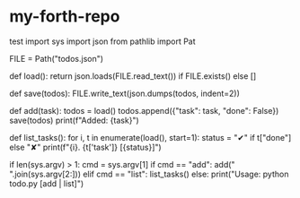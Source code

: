 # my-forth-repo
test
import sys
import json
from pathlib import Pat

FILE = Path("todos.json")

def load():
    return json.loads(FILE.read_text()) if FILE.exists() else []

def save(todos):
    FILE.write_text(json.dumps(todos, indent=2))

def add(task):
    todos = load()
    todos.append({"task": task, "done": False})
    save(todos)
    print(f"Added: {task}")

def list_tasks():
    for i, t in enumerate(load(), start=1):
        status = "✔" if t["done"] else "✘"
        print(f"{i}. {t['task']} [{status}]")

if len(sys.argv) > 1:
    cmd = sys.argv[1]
    if cmd == "add":
        add(" ".join(sys.argv[2:]))
    elif cmd == "list":
        list_tasks()
    else:
        print("Usage: python todo.py [add <task> | list]")
